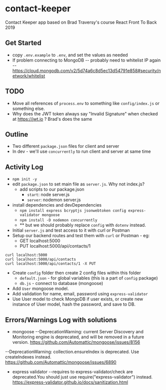 # contact-keeper

Contact Keeper app based on Brad Traversy's course React Front To Back 2019

## Get Started

- copy `.env.example` to `.env`, and set the values as needed
- If problem connecting to MongoDB -- probably need to whitelist IP again -- https://cloud.mongodb.com/v2/5d74a6c8d5ec13d54791e858#security/network/whitelist

## TODO

- Move all references of `process.env` to something like `config/index.js` or something else.
- Why does the JWT token always say "Invalid Signature" when checked at https://jwt.io ? Brad's does the same

## Outline

- Two different `package.json` files for client and server
- In dev - we'll use `concurrently` to run client and server at same time

## Activity Log

- `npm init -y`
- edit `package.json` to set main file as `server.js`. Why not index.js?
  - add scripts to our package.json
    - `start`: node server.js
    - `server`: nodemon server.js
- install dependencies and devDependencies
  - `npm install express bcryptjs jsonwebtoken config express-validator mongoose`
  - `npm install -D nodemon concurrently`
  - \*\* but we should probably replace `config` with `dotenv` instead.
- Initial `server.js` and test access to it with curl or Postman
- Setup our backend routes and test them with `curl` or Postman - eg:
  - GET localhost:5000
  - PUT localhost:5000/api/contacts/1

```
curl localhost:5000
curl localhost:5000/api/contacts
curl localhost:5000/api/contacts/1 -X PUT
```

- Create `config` folder then create 2 config files within this folder
  - `default.json` - for global variables (this is a part of `config` package)
  - `db.js` - connect to database (mongoose)
- Add `User` mongoose model.
- Add validation for name, email, password using `express-validator`
- Use User model to check MongoDB if user exists, or create new instance of User model, hash the password, and save to DB.

## Errors/Warnings Log with solutions
- mongoose
--DeprecationWarning: current Server Discovery and Monitoring engine is deprecated, and will be removed in a future version.
https://github.com/Automattic/mongoose/issues/8156

--DeprecationWarning: collection.ensureIndex is deprecated. Use createIndexes instead.
https://github.com/Automattic/mongoose/issues/6890

- express validator
--requires to express-validator/check are deprecated.You should just use require("express-validator")  instead.
https://express-validator.github.io/docs/sanitization.html

